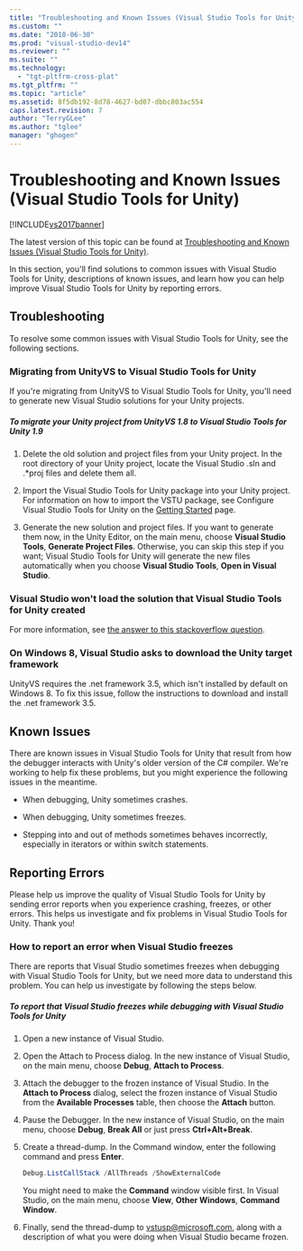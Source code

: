 ```yaml
---
title: "Troubleshooting and Known Issues (Visual Studio Tools for Unity) | Microsoft Docs"
ms.custom: ""
ms.date: "2018-06-30"
ms.prod: "visual-studio-dev14"
ms.reviewer: ""
ms.suite: ""
ms.technology: 
  - "tgt-pltfrm-cross-plat"
ms.tgt_pltfrm: ""
ms.topic: "article"
ms.assetid: 8f5db192-8d78-4627-bd07-dbbc803ac554
caps.latest.revision: 7
author: "TerryGLee"
ms.author: "tglee"
manager: "ghogen"
---
```

# Troubleshooting and Known Issues (Visual Studio Tools for Unity)
[!INCLUDE[vs2017banner](../includes/vs2017banner.md)]

The latest version of this topic can be found at [Troubleshooting and Known Issues (Visual Studio Tools for Unity)](https://docs.microsoft.com/visualstudio/cross-platform/troubleshooting-and-known-issues-visual-studio-tools-for-unity).  
  
  
In this section, you'll find solutions to common issues with Visual Studio Tools for Unity, descriptions of known issues, and learn how you can help improve Visual Studio Tools for Unity by reporting errors.  
  
## Troubleshooting  
 To resolve some common issues with Visual Studio Tools for Unity, see the following sections.  
  
### Migrating from UnityVS to Visual Studio Tools for Unity  
 If you're migrating from UnityVS to Visual Studio Tools for Unity, you'll need to generate new Visual Studio solutions for your Unity projects.  
  
##### To migrate your Unity project from UnityVS 1.8 to Visual Studio Tools for Unity 1.9  
  
1.  Delete the old solution and project files from your Unity project. In the root directory of your Unity project, locate the Visual Studio .sln and .*proj files and delete them all.  
  
2.  Import the Visual Studio Tools for Unity package into your Unity project. For information on how to import the VSTU package, see Configure Visual Studio Tools for Unity on the [Getting Started](../cross-platform/getting-started-with-visual-studio-tools-for-unity.md) page.  
  
3.  Generate the new solution and project files. If you want to generate them now, in the Unity Editor, on the main menu, choose **Visual Studio Tools**, **Generate Project Files**. Otherwise, you can skip this step if you want; Visual Studio Tools for Unity will generate the new files automatically when you choose **Visual Studio Tools**, **Open in Visual Studio**.  
  
### Visual Studio won't load the solution that Visual Studio Tools for Unity created  
 For more information, see [the answer to this stackoverflow question](http://stackoverflow.com/a/24035907/36702).  
  
### On Windows 8, Visual Studio asks to download the Unity target framework  
 UnityVS requires the .net framework 3.5, which isn't installed by default on Windows 8. To fix this issue, follow the instructions to download and install the .net framework 3.5.  
  
## Known Issues  
 There are known issues in Visual Studio Tools for Unity that result from how the debugger interacts with Unity's older version of the C# compiler. We're working to help fix these problems, but you might experience the following issues in the meantime.  
  
-   When debugging, Unity sometimes crashes.  
  
-   When debugging, Unity sometimes freezes.  
  
-   Stepping into and out of methods sometimes behaves incorrectly, especially in iterators or within switch statements.  
  
## Reporting Errors  
 Please help us improve the quality of Visual Studio Tools for Unity by sending error reports when you experience crashing, freezes, or other errors. This helps us investigate and fix problems in Visual Studio Tools for Unity. Thank you!  
  
### How to report an error when Visual Studio freezes  
 There are reports that Visual Studio sometimes freezes when debugging with Visual Studio Tools for Unity, but we need more data to understand this problem. You can help us investigate by following the steps below.  
  
##### To report that Visual Studio freezes while debugging with Visual Studio Tools for Unity  
  
1.  Open a new instance of Visual Studio.  
  
2.  Open the Attach to Process dialog. In the new instance of Visual Studio, on the main menu, choose **Debug**, **Attach to Process**.  
  
3.  Attach the debugger to the frozen instance of Visual Studio. In the **Attach to Process** dialog, select the frozen instance of Visual Studio from the **Available Processes** table, then choose the **Attach** button.  
  
4.  Pause the Debugger. In the new instance of Visual Studio, on the main menu, choose **Debug**, **Break All** or just press **Ctrl+Alt+Break**.  
  
5.  Create a thread-dump. In the Command window, enter the following command and press **Enter**.  
  
    ```powershell  
    Debug.ListCallStack /AllThreads /ShowExternalCode  
    ```  
  
     You might need to make the **Command** window visible first. In Visual Studio, on the main menu, choose **View**, **Other Windows**, **Command Window**.  
  
6.  Finally, send the thread-dump to [vstusp@microsoft.com](mailto:vstusp@microsoft.com), along with a description of what you were doing when Visual Studio became frozen.

